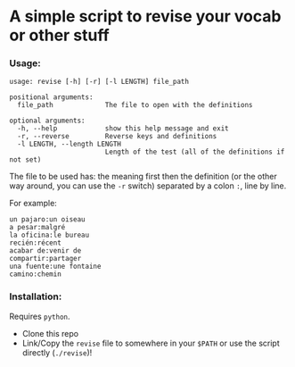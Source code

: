 # A simple script to revise your vocab or other stuff

### Usage:

```
usage: revise [-h] [-r] [-l LENGTH] file_path

positional arguments:
  file_path             The file to open with the definitions

optional arguments:
  -h, --help            show this help message and exit
  -r, --reverse         Reverse keys and definitions
  -l LENGTH, --length LENGTH
                        Length of the test (all of the definitions if not set)
```

The file to be used has: the meaning first then the definition (or the other way around, you can use the `-r` switch) separated by a colon `:`, line by line.

For example:
```
un pajaro:un oiseau
a pesar:malgré
la oficina:le bureau
recién:récent
acabar de:venir de
compartir:partager
una fuente:une fontaine
camino:chemin
```

### Installation:

Requires `python`.

+ Clone this repo
+ Link/Copy the `revise` file to somewhere in your `$PATH` or use the script directly (`./revise`)!
